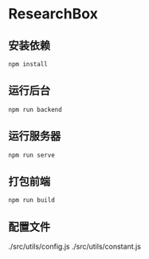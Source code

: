 # ResearchBox

## 安装依赖

```shell
npm install
```

## 运行后台

```shell
npm run backend
```

## 运行服务器

```shell
npm run serve
```

## 打包前端

```shell
npm run build
```
## 配置文件

./src/utils/config.js
./src/utils/constant.js
